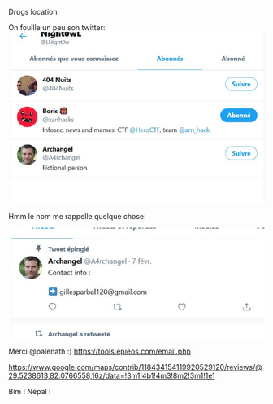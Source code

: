 Drugs location

On fouille un peu son twitter:
![friends](https://github.com/jeanvivine/jeanvivine/blob/master/friends.jpg)

Hmm le nom me rappelle quelque chose:

![adressemail](https://github.com/jeanvivine/jeanvivine/blob/master/adressemail.jpg)



Merci @palenath :)
https://tools.epieos.com/email.php


https://www.google.com/maps/contrib/118434154119920529120/reviews/@29.5238613,82.0766558,16z/data=!3m1!4b1!4m3!8m2!3m1!1e1

Bim ! 
Népal !
